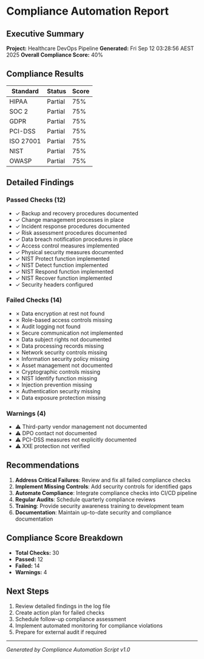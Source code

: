 # Compliance Automation Report

## Executive Summary

**Project:** Healthcare DevOps Pipeline
**Generated:** Fri Sep 12 03:28:56 AEST 2025
**Overall Compliance Score:** 40%

## Compliance Results

| Standard | Status | Score |
|----------|--------|-------|
| HIPAA | Partial | 75% |
| SOC 2 | Partial | 75% |
| GDPR | Partial | 75% |
| PCI-DSS | Partial | 75% |
| ISO 27001 | Partial | 75% |
| NIST | Partial | 75% |
| OWASP | Partial | 75% |

## Detailed Findings

### Passed Checks (12)
-  ✓ Backup and recovery procedures documented
-  ✓ Change management processes in place
-  ✓ Incident response procedures documented
-  ✓ Risk assessment procedures documented
-  ✓ Data breach notification procedures in place
-  ✓ Access control measures implemented
-  ✓ Physical security measures documented
-  ✓ NIST Protect function implemented
-  ✓ NIST Detect function implemented
-  ✓ NIST Respond function implemented
-  ✓ NIST Recover function implemented
-  ✓ Security headers configured

### Failed Checks (14)
-  ✗ Data encryption at rest not found
-  ✗ Role-based access controls missing
-  ✗ Audit logging not found
-  ✗ Secure communication not implemented
-  ✗ Data subject rights not documented
-  ✗ Data processing records missing
-  ✗ Network security controls missing
-  ✗ Information security policy missing
-  ✗ Asset management not documented
-  ✗ Cryptographic controls missing
-  ✗ NIST Identify function missing
-  ✗ Injection prevention missing
-  ✗ Authentication security missing
-  ✗ Data exposure protection missing

### Warnings (4)
-  ⚠ Third-party vendor management not documented
-  ⚠ DPO contact not documented
-  ⚠ PCI-DSS measures not explicitly documented
-  ⚠ XXE protection not verified

## Recommendations

1. **Address Critical Failures**: Review and fix all failed compliance checks
2. **Implement Missing Controls**: Add security controls for identified gaps
3. **Automate Compliance**: Integrate compliance checks into CI/CD pipeline
4. **Regular Audits**: Schedule quarterly compliance reviews
5. **Training**: Provide security awareness training to development team
6. **Documentation**: Maintain up-to-date security and compliance documentation

## Compliance Score Breakdown

- **Total Checks:** 30
- **Passed:** 12
- **Failed:** 14
- **Warnings:** 4

## Next Steps

1. Review detailed findings in the log file
2. Create action plan for failed checks
3. Schedule follow-up compliance assessment
4. Implement automated monitoring for compliance violations
5. Prepare for external audit if required

---
*Generated by Compliance Automation Script v1.0*
